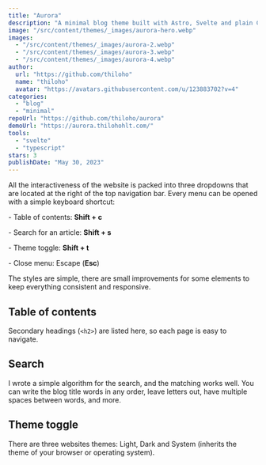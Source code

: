 ```yaml
---
title: "Aurora"
description: "A minimal blog theme built with Astro, Svelte and plain CSS. It is focused on accessibility and usability."
image: "/src/content/themes/_images/aurora-hero.webp"
images:
  - "/src/content/themes/_images/aurora-2.webp"
  - "/src/content/themes/_images/aurora-3.webp"
  - "/src/content/themes/_images/aurora-4.webp"
author:
  url: "https://github.com/thiloho"
  name: "thiloho"
  avatar: "https://avatars.githubusercontent.com/u/123883702?v=4"
categories:
  - "blog"
  - "minimal"
repoUrl: "https://github.com/thiloho/aurora"
demoUrl: "https://aurora.thilohohlt.com/"
tools:
  - "svelte"
  - "typescript"
stars: 3
publishDate: "May 30, 2023"
---
```


<p>
  All the interactiveness of the website is packed into three dropdowns that are located at the
  right of the top navigation bar. Every menu can be opened with a simple keyboard shortcut:
</p>
<p>- Table of contents: <strong>Shift + c</strong></p>
<p>- Search for an article: <strong>Shift + s</strong></p>
<p>- Theme toggle: <strong>Shift + t</strong></p>
<p>- Close menu: Escape (<strong>Esc</strong>)</p>
<p>
  The styles are simple, there are small improvements for some elements to keep everything
  consistent and responsive.
</p>
<h2>Table of contents</h2>
<p>Secondary headings (<code>&lt;h2&gt;</code>) are listed here, so each page is easy to navigate.</p>
<h2>Search</h2>
<p>
  I wrote a simple algorithm for the search, and the matching works well. You can write the blog
  title words in any order, leave letters out, have multiple spaces between words, and more.
</p>
<h2>Theme toggle</h2>
<p>
  There are three websites themes: Light, Dark and System (inherits the theme of your browser or
  operating system).
</p>
